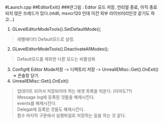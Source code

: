 #Launch.cpp
##EditorExit()
###큰그림 : Editor 모드 저장, 언리얼 종료, 아직 종료되지 않은 쓰레드가 있다.(ntdll, msvcr120 인데 이건 외부 라이브러리인것 같기도 하고...)
1. GLevelEditorModeTools().SetDefaultMode();  
> 레벨에디터 Default모드로 설정.  
2. GLevelEditorModeTools().DeactivateAllModes();
> Default모드를 제외한 다른 모드는 비활성화  
3. Config에 Editor Mode저장 -> 디렉토리 저장 -> UnrealIEMisc::Get().OnExit() -> 콘솔창 닫기  
4. UnrealIEMisc::Get().OnExit()  
> 업데이트 되어서 저장되어야 하는 에셋 목록을 띄운다. (아마도??)  
  Message log에 등록된 것들을 해제시킨다.  
  events를 해제시킨다.  
  Delegat에 등록된 것들도 해제시킨다.  
  함수 마지막 구문에서 실행파일로 저장하는 일을 하는 것 같다.  